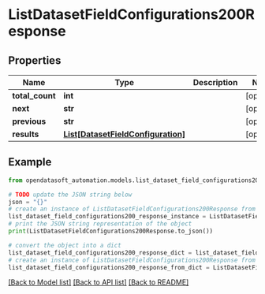 # ListDatasetFieldConfigurations200Response


## Properties

Name | Type | Description | Notes
------------ | ------------- | ------------- | -------------
**total_count** | **int** |  | [optional] 
**next** | **str** |  | [optional] 
**previous** | **str** |  | [optional] 
**results** | [**List[DatasetFieldConfiguration]**](DatasetFieldConfiguration.md) |  | [optional] 

## Example

```python
from opendatasoft_automation.models.list_dataset_field_configurations200_response import ListDatasetFieldConfigurations200Response

# TODO update the JSON string below
json = "{}"
# create an instance of ListDatasetFieldConfigurations200Response from a JSON string
list_dataset_field_configurations200_response_instance = ListDatasetFieldConfigurations200Response.from_json(json)
# print the JSON string representation of the object
print(ListDatasetFieldConfigurations200Response.to_json())

# convert the object into a dict
list_dataset_field_configurations200_response_dict = list_dataset_field_configurations200_response_instance.to_dict()
# create an instance of ListDatasetFieldConfigurations200Response from a dict
list_dataset_field_configurations200_response_from_dict = ListDatasetFieldConfigurations200Response.from_dict(list_dataset_field_configurations200_response_dict)
```
[[Back to Model list]](../README.md#documentation-for-models) [[Back to API list]](../README.md#documentation-for-api-endpoints) [[Back to README]](../README.md)


